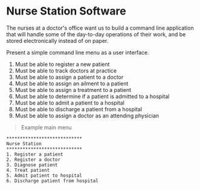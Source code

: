 # Nurse Station Software

The nurses at a doctor's office want us to build a command line application that will handle some of the day-to-day operations of their work, and be stored electronically instead of on paper.

Present a simple command line menu as a user interface.

1. Must be able to register a new patient
1. Must be able to track doctors at practice
1. Must be able to assign a patient to a doctor
1. Must be able to assign an ailment to a patient
1. Must be able to assign a treatment to a patient
1. Must be able to determine if a patient is admitted to a hospital
1. Must be able to admit a patient to a hospital
1. Must be able to discharge a patient from a hospital
1. Must be able to assign a doctor as an attending physician


> Example main menu

```
****************************
Nurse Station
****************************
1. Register a patient
2. Register a doctor
3. Diagnose patient
4. Treat patient
5. Admit patient to hospital
6. Discharge patient from hospital
```







